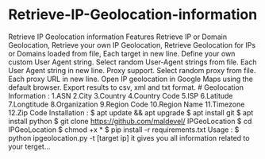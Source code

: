# Retrieve-IP-Geolocation-information
Retrieve IP Geolocation information Features Retrieve IP or Domain Geolocation, Retrieve your own IP Geolocation, Retrieve Geolocation for IPs or Domains loaded from file, Each target in new line. Define your own custom User Agent string. Select random User-Agent strings from file. Each User Agent string in new line. Proxy support. Select random proxy from file. Each proxy URL in new line. Open IP geolocation in Google Maps using the default browser. Export results to csv, xml and txt format. # Geolocation Information : 1.ASN 2.City 3.Country 4.Country Code 5.ISP 6.Latitude 7.Longtitude 8.Organization 9.Region Code 10.Region Name 11.Timezone 12.Zip Code Installation : $ apt update &amp;&amp; apt upgrade $ apt install git $ apt install python $ git clone https://github.com/maldevel/ IPGeoLocation $ cd IPGeoLocation $ chmod +x * $ pip install -r requirements.txt Usage : $ python ipgeolocation.py -t [target ip] it gives you all information related to your terget...
